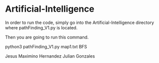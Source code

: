 # Artificial-Intelligence

In order to run the code, simply go into the Artificial-Intelligence directory where pathFinding_V1.py is located. 

Then you are going to run this command. 

python3 pathFinding_V1.py map1.txt BFS

Jesus Maximino Hernandez
Julian Gonzales